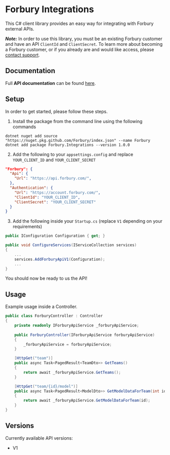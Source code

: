 ﻿# Forbury Integrations

This C# client library provides an easy way for integrating with Forbury external APIs.

**_Note:_** In order to use this library, you must be an existing Forbury customer and have an API `ClientId` and `ClientSecret`.
To learn more about becoming a Forbury customer, or if you already are and would like access, please [contact support](https://support.forburyproperty.com/).

## Documentation

Full **API documentation** can be found [here](https://api.forbury.com/docs).

## Setup
In order to get started, please follow these steps.

1. Install the package from the command line using the following commands
```
dotnet nuget add source "https://nuget.pkg.github.com/Forbury/index.json" --name Forbury
dotnet add package Forbury.Integrations --version 1.0.0
```

2. Add the following to your `appsettings.config` and replace `YOUR_CLIENT_ID` and `YOUR_CLIENT_SECRET`

```json
"Forbury": {
  "Api": {
    "Url": "https://api.forbury.com/",
  },
  "Authentication": {
    "Url": "https://account.forbury.com/",
    "ClientId": "YOUR_CLIENT_ID",
    "ClientSecret": "YOUR_CLIENT_SECRET"
  } 
}
```

3. Add the following inside your `Startup.cs` (replace `V1` depending on your requirements)

```C#
public IConfiguration Configuration { get; }

public void ConfigureServices(IServiceCollection services)
{
    ...          
    services.AddForburyApiV1(Configuration);
    ...
}
```

You should now be ready to us the API!

## Usage

Example usage inside a Controller.

```C#
public class ForburyController : Controller
{
    private readonly IForburyApiService _forburyApiService;
        
    public ForburyController(IForburyApiService forburyApiService)
    {
        _forburyApiService = forburyApiService;
    }

    [HttpGet("team")]
    public async Task<PagedResult<TeamDto>> GetTeams()
    {
        return await _forburyApiService.GetTeams();
    }

    [HttpGet("team/{id}/model")]
    public async Task<PagedResult<ModelDto>> GetModelDataForTeam(int id)
    {
        return await _forburyApiService.GetModelDataForTeam(id);
    }
}
```
## Versions

Currently available API versions:
- V1


